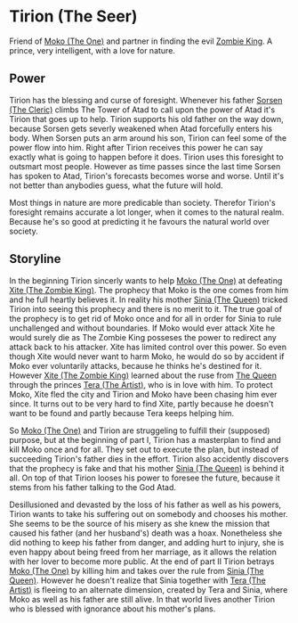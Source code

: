 Tirion (The Seer)
=================

Friend of [Moko (The One)](the-one.md) and partner in finding the evil [Zombie King](zombie-king.md).
A prince, very intelligent, with a love for nature.


Power
-----

Tirion has the blessing and curse of foresight.
Whenever his father [Sorsen (The Cleric)](the-cleric.md) climbs The Tower of Atad to call upon the power of Atad it's Tirion that goes up to help.
Tirion supports his old father on the way down, because Sorsen gets severly weakened when Atad forcefully enters his body.
When Sorsen puts an arm around his son, Tirion can feel some of the power flow into him.
Right after Tirion receives this power he can say exactly what is going to happen before it does.
Tirion uses this foresight to outsmart most people.
However as time passes since the last time Sorsen has spoken to Atad, Tirion's forecasts becomes worse and worse.
Until it's not better than anybodies guess, what the future will hold.

Most things in nature are more predicable than society.
Therefor Tirion's foresight remains accurate a lot longer, when it comes to the natural realm.
Because he's so good at predicting it he favours the natural world over society.


Storyline
---------

In the beginning Tirion sincerly wants to help [Moko (The One)](the-one.md) at defeating [Xite (The Zombie King)](zombie-king.md).
The prophecy that Moko is the one comes from him and he full heartly believes it.
In reality his mother [Sinia (The Queen)](the-queen.md) tricked Tirion into seeing this prophecy and there is no merit to it.
The true goal of the prophecy is to get rid of Moko once and for all in order for Sinia to rule unchallenged and without boundaries.
If Moko would ever attack Xite he would surely die as The Zombie King posseses the power to redirect any attack back to his attacker.
Xite has limited control over this power.
So even though Xite would never want to harm Moko, he would do so by accident if Moko ever voluntarily attacks, because he thinks he's destined for it.
However [Xite (The Zombie King)](zombie-king.md) learned about the ruse from [The Queen](the-queen.md) through the princes [Tera (The Artist)](the-artist.md), who is in love with him.
To protect Moko, Xite fled the city and Tirion and Moko have been chasing him ever since.
It turns out to be very hard to find Xite, partly because he doesn't want to be found and partly because Tera keeps helping him.

So [Moko (The One)](the-one.md) and Tirion are struggeling to fulfill their (supposed) purpose, but at the beginning of part I, Tirion has a masterplan to find and kill Moko once and for all.
They set out to execute the plan, but instead of succeeding Tirion's father dies in the effort.
Tirion also accidently discovers that the prophecy is fake and that his mother [Sinia (The Queen)](the-queen.md) is behind it all.
On top of that Tirion looses his power to foresee the future, because it stems from his father talking to the God Atad.

Desillusioned and devasted by the loss of his father as well as his powers, Tirion wants to take his suffering out on somebody and chooses his mother.
She seems to be the source of his misery as she knew the mission that caused his father (and her husband's) death was a hoax.
Nonetheless she did nothing to keep his father from danger, and adding hurt to injury, she is even happy about being freed from her marriage, as it allows the relation with her lover to become more public.
At the end of part II Tirion betrays [Moko (The One)](the-one.md) by killing him and takes over the rule from [Sinia (The Queen)](the-queen.md).
However he doesn't realize that Sinia together with [Tera (The Artist)](the-artist.md) is fleeing to an alternate dimension, created by Tera and Sinia, where Moko as well as his father are still alive. In that world lives another Tirion who is blessed with ignorance about his mother's plans.
